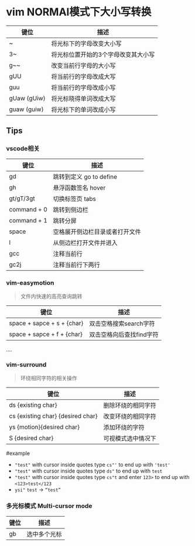# vim NORMAl模式下大小写转换
| 键位 | 描述 |
| - | - |
| ~ | 将光标下的字母改变大小写
| 3~ | 将光标位置开始的3个字母改变其大小写
| g~~ | 改变当前行字母的大小写
| gUU | 将当前行的字母改成大写
| guu | 将当前行的字母改成小写
| gUaw (gUiw) | 将光标晓得单词改成大写
| guaw (guiw) | 将光标下的单词改成小写 

## Tips

###  vscode相关
| 键位 | 描述 |
| - | - |
| gd | 跳转到定义 go to define|
| gh | 悬浮函数签名 hover|
| gt/gT/3gt | 切换标签页 tabs |
| command + 0 | 跳转到侧边栏
| command + 1 | 跳转分屏
| space | 空格展开侧边栏目录或者打开文件
| l | 从侧边栏打开文件并进入
| gcc | 注释当前行
| gc2j | 注释当前行下两行
### vim-easymotion
> 文件内快速的高亮查询跳转

| 键位 | 描述 |
| - | - |
| space + sapce + s + {char} | 双击空格搜索search字符
| space + sapce + f + {char} | 双击空格向后查找find字符
....
### vim-surround
> 环绕相同字符的相关操作

| 键位 | 描述 |
| - | - |
| ds {existing char} | 删除环绕的相同字符 |
| cs {existing char} {desired char} | 改变环绕的相同字符
| ys {motion}{desired char} | 添加环绕的字符
| S {desired char} | 可视模式选中情况下
#example
-   `"test"` with cursor inside quotes type `cs"'` to end up with `'test'`
-   `"test"` with cursor inside quotes type `ds"` to end up with `test`
-   `"test"` with cursor inside quotes type `cs"t` and enter `123>` to end up with `<123>test</123`
- `ysi"`  `test` -> `“test”` 

### 多光标模式 Multi-cursor mode

| 键位 | 描述 |
| - | - |
| gb | 选中多个光标 |

